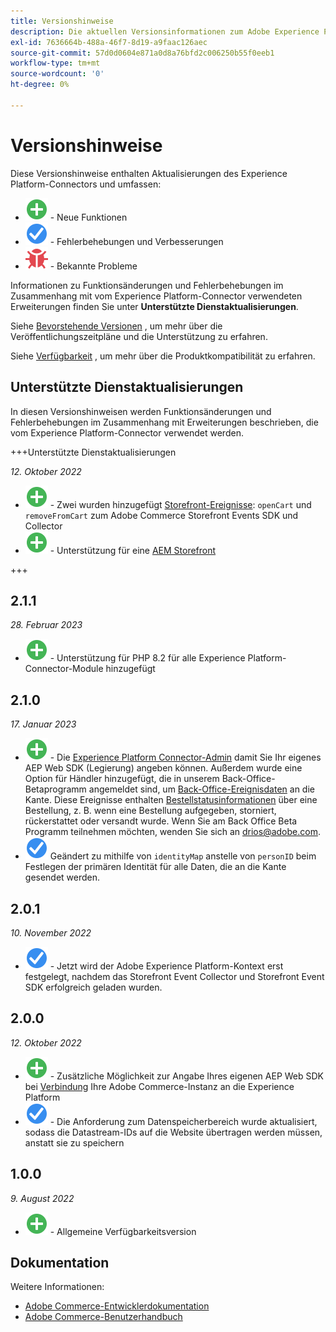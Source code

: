 ```yaml
---
title: Versionshinweise
description: Die aktuellen Versionsinformationen zum Adobe Experience Platform Connector von Adobe Commerce.
exl-id: 7636664b-488a-46f7-8d19-a9faac126aec
source-git-commit: 57d0d0604e871a0d8a76bfd2c006250b55f0eeb1
workflow-type: tm+mt
source-wordcount: '0'
ht-degree: 0%

---
```


# Versionshinweise

Diese Versionshinweise enthalten Aktualisierungen des Experience Platform-Connectors und umfassen:

* ![Neu](../assets/new.svg) - Neue Funktionen
* ![Fehlerbehebung](../assets/fix.svg) - Fehlerbehebungen und Verbesserungen
* ![Fehler](../assets/bug.svg) - Bekannte Probleme

Informationen zu Funktionsänderungen und Fehlerbehebungen im Zusammenhang mit vom Experience Platform-Connector verwendeten Erweiterungen finden Sie unter **Unterstützte Dienstaktualisierungen**.

Siehe [Bevorstehende Versionen](https://experienceleague.adobe.com/docs/commerce-operations/release/schedule.html) , um mehr über die Veröffentlichungszeitpläne und die Unterstützung zu erfahren.

Siehe [Verfügbarkeit](https://experienceleague.adobe.com/docs/commerce-operations/release/availability.html) , um mehr über die Produktkompatibilität zu erfahren.

## Unterstützte Dienstaktualisierungen

In diesen Versionshinweisen werden Funktionsänderungen und Fehlerbehebungen im Zusammenhang mit Erweiterungen beschrieben, die vom Experience Platform-Connector verwendet werden.

+++Unterstützte Dienstaktualisierungen

_12. Oktober 2022_

* ![Neu](../assets/new.svg) - Zwei wurden hinzugefügt [Storefront-Ereignisse](events.md): `openCart` und `removeFromCart` zum Adobe Commerce Storefront Events SDK und Collector
* ![Neu](../assets/new.svg) - Unterstützung für eine [AEM Storefront](overview.md#aem-support)

+++

## 2.1.1

_28. Februar 2023_

* ![Neu](../assets/new.svg) - Unterstützung für PHP 8.2 für alle Experience Platform-Connector-Module hinzugefügt

## 2.1.0

_17. Januar 2023_

* ![Neu](../assets/new.svg) - Die [Experience Platform Connector-Admin](connect-data.md) damit Sie Ihr eigenes AEP Web SDK (Legierung) angeben können. Außerdem wurde eine Option für Händler hinzugefügt, die in unserem Back-Office-Betaprogramm angemeldet sind, um [Back-Office-Ereignisdaten](connect-data.md#data-collection) an die Kante. Diese Ereignisse enthalten [Bestellstatusinformationen](events.md#beta-order-status-events) über eine Bestellung, z. B. wenn eine Bestellung aufgegeben, storniert, rückerstattet oder versandt wurde. Wenn Sie am Back Office Beta Programm teilnehmen möchten, wenden Sie sich an [drios@adobe.com](mailto:drios@adobe.com).
* ![Fehlerbehebung](../assets/fix.svg) Geändert zu mithilfe von `identityMap` anstelle von `personID` beim Festlegen der primären Identität für alle Daten, die an die Kante gesendet werden.

## 2.0.1

_10. November 2022_

* ![Problem behoben](../assets/fix.svg) - Jetzt wird der Adobe Experience Platform-Kontext erst festgelegt, nachdem das Storefront Event Collector und Storefront Event SDK erfolgreich geladen wurden.

## 2.0.0

_12. Oktober 2022_

* ![Neu](../assets/new.svg) - Zusätzliche Möglichkeit zur Angabe Ihres eigenen AEP Web SDK bei [Verbindung](connect-data.md) Ihre Adobe Commerce-Instanz an die Experience Platform
* ![Fehlerbehebung](../assets/fix.svg) - Die Anforderung zum Datenspeicherbereich wurde aktualisiert, sodass die Datastream-IDs auf die Website übertragen werden müssen, anstatt sie zu speichern

## 1.0.0

_9. August 2022_

* ![Neu](../assets/new.svg) - Allgemeine Verfügbarkeitsversion

## Dokumentation

Weitere Informationen:

* [Adobe Commerce-Entwicklerdokumentation](https://devdocs.magento.com/)
* [Adobe Commerce-Benutzerhandbuch](https://docs.magento.com/user-guide/)
